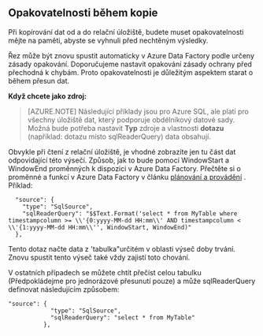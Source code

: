 ## <a name="repeatability-during-copy"></a>Opakovatelnosti během kopie

Při kopírování dat od a do relační úložiště, budete muset opakovatelnosti mějte na paměti, abyste se vyhnuli před nechtěným výsledky. 

Řez může být znovu spustit automaticky v Azure Data Factory podle určeny zásady opakování. Doporučujeme nastavit opakování zásady ochrany před přechodná k chybám. Proto opakovatelnosti je důležitým aspektem starat o během přesun dat. 

**Když chcete jako zdroj:**

> [AZURE.NOTE] Následující příklady jsou pro Azure SQL, ale platí pro všechny úložiště dat, který podporuje obdélníkový datové sady. Možná bude potřeba nastavit **Typ** zdroje a vlastnosti **dotazu** (například: dotazu místo sqlReaderQuery) data obsahují.   

Obvykle při čtení z relační úložiště, je vhodné zobrazíte jen tu část dat odpovídající této výsečí. Způsob, jak to bude pomocí WindowStart a WindowEnd proměnných k dispozici v Azure Data Factory. Přečtěte si o proměnné a funkcí v Azure Data Factory v článku [plánování a provádění](../articles/data-factory/data-factory-scheduling-and-execution.md) . Příklad: 
    
      "source": {
        "type": "SqlSource",
        "sqlReaderQuery": "$$Text.Format('select * from MyTable where timestampcolumn >= \\'{0:yyyy-MM-dd HH:mm\\' AND timestampcolumn < \\'{1:yyyy-MM-dd HH:mm\\'', WindowStart, WindowEnd)"
      },

Tento dotaz načte data z 'tabulka"určitém v oblasti výseč doby trvání. Znovu spustit tento výseč také vždy zajistí toto chování. 

V ostatních případech se můžete chtít přečíst celou tabulku (Předpokládejme pro jednorázové přesunutí pouze) a může sqlReaderQuery definovat následujícím způsobem:

    
    "source": {
                "type": "SqlSource",
                "sqlReaderQuery": "select * from MyTable"
              },
    
